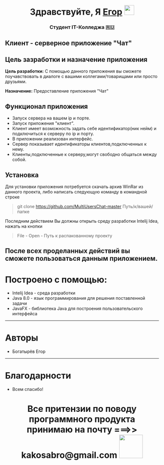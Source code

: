 <h1 align="center">Здравствуйте, Я <a href="https://github.com/Banes228/" target="_blank">Егор</a> 
<img src="https://github.com/blackcater/blackcater/raw/main/images/Hi.gif" height="32"/></h1>
<h3 align="center">Студент IT-Колледжа 🇷🇺</h3>

## Клиент - серверное приложение "Чат"

## Цель зазработки и назначение приложения 
**Цель разработки:** С помощью данного приложения вы сможете поучавствовать в диалоге с вашими коллегами/товарищами или просто друзьями.

**Назначение:** Предоставление приложения "Чат"

## Функционал приложения
* Запуск сервера на вашем ip и порте.
* Запуск приложения "клиент".
* Клиент имеет возможность задать себе идентификатор(ник нейм) и подключиться к серверу по ip и порту.
* В приложении реализован интерфейс.
* Сервер показывает идентификаторы клиентов,подключенных к нему.
* Клиенты,подключенные к серверу,могут свободно общаться между собой.
## Установка
Для установки приложения потребуется скачать архив WinRar из данного проекта, либо написать следующую команду в командной строке
> git clone https://github.com/MultiUsersChat-master Путь/к/вашей/папке


Последним действием Вы должны открыть среду разработки Intelij Idea, нажать на кнопки
> File - Open - Путь к распакованному проекту

После всех проделанных действий вы сможете пользоваться данным приложением.
----
# Построено с помощью:
- Intelij Idea - среда разработки
- Java 8.0 - язык программирования для решения поставленной задачи
- JavaFX - библиотека Java для построения пользовательского интерфейса
----
# Авторы
- Богатырёв Егор
----
# Благодарности
- Всем спасибо!
<h1 align="center">Все притензии по поводу программного продукта принимаю на почту ===>> kakosabro@gmail.com 
<img src="https://github.com/blackcater/blackcater/raw/main/images/logo-deno.svg" height="77"/></h1>
